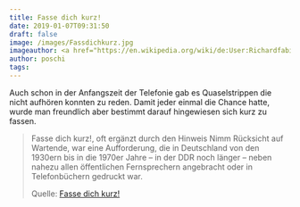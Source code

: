 ```yaml
---
title: Fasse dich kurz!
date: 2019-01-07T09:31:50
draft: false
image: /images/Fassdichkurz.jpg
imageauthor: <a href="https://en.wikipedia.org/wiki/de:User:Richardfabi" class="extiw" title="w:de:User:Richardfabi">Richardfabi</a> at <a href="https://en.wikipedia.org/wiki/de:" class="extiw" title="w:de:">German Wikipedia</a>
author: poschi
tags: 
---
```


Auch schon in der Anfangszeit der Telefonie gab es Quaselstrippen die nicht
aufhören konnten zu reden. Damit jeder einmal die Chance hatte, wurde man
freundlich aber bestimmt darauf hingewiesen sich kurz zu fassen.

> Fasse dich kurz!, oft ergänzt durch den Hinweis Nimm Rücksicht auf Wartende,
> war eine Aufforderung, die in Deutschland von den 1930ern bis in die 1970er
> Jahre – in der DDR noch länger – neben nahezu allen öffentlichen Fernsprechern
> angebracht oder in Telefonbüchern gedruckt war.
>
> Quelle: [Fasse dich kurz!](https://de.wikipedia.org/wiki/Fasse_dich_kurz!)
